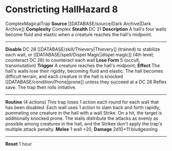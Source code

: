 ﻿---
complexity: Complex
hazard_type: Trap
id: '191'
level: '8'
name: Constricting Hall
rarity: Common
source: '[[DATABASE/source/Dark Archive|Dark Archive]]'
trait:
- '[[DATABASE/trait/Complex|Complex]]'
- '[[DATABASE/trait/Magical|Magical]]'
- '[[DATABASE/trait/Trap|Trap]]'
type: Hazard

---
# Constricting Hall<span class="item-type">Hazard 8</span>

<span class="item-trait">Complex</span><span class="item-trait">Magical</span><span class="item-trait">Trap</span>
**Source** [[DATABASE/source/Dark Archive|Dark Archive]]
**Complexity** Complex
**Stealth** DC 31
**Description** A hall's four walls become fluid and elastic when a creature reaches the hall's midpoint.

---
**Disable** DC 28 [[DATABASE/skill/Thievery|Thievery]] (trained) to stabilize each wall, or [[DATABASE/spell/Dispel Magic|dispel magic]] (4th level; counteract DC 26) to counteract each wall
**Lose Form** <span class="action-icon">5</span> (occult, transmutation) **Trigger** A creature reaches the hall's midpoint; **Effect** The hall's walls lose their rigidity, becoming fluid and elastic. The hall becomes difficult terrain, and each creature in the hall is knocked [[DATABASE/condition/Prone|prone]] unless they succeed at a DC 26 Reflex save. The trap then rolls initiative.

---
**Routine** (4 actions) This trap loses 1 action each round for each wall that has been disabled. Each wall uses 1 action to slam back and forth rapidly, pummeling one creature in the hall with a wall Strike. On a hit, the target is additionally knocked prone. The walls distribute the attacks as evenly as possible among creatures in the hall, and the Strikes don't apply the trap's multiple attack penalty.
 **Melee** <span class="action-icon">1</span> wall +20, **Damage** 2d10+11 bludgeoning

---
**Reset** 1 hour